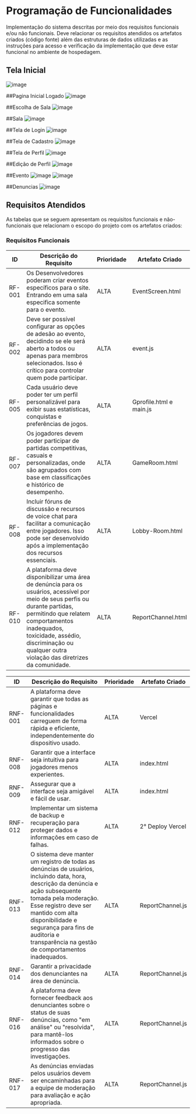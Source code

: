 # Programação de Funcionalidades

Implementação do sistema descritas por meio dos requisitos funcionais e/ou não funcionais. Deve relacionar os requisitos atendidos os artefatos criados (código fonte) além das estruturas de dados utilizadas e as instruções para acesso e verificação da implementação que deve estar funcional no ambiente de hospedagem.


## Tela Inicial
![image](https://github.com/ICEI-PUC-Minas-PCO-SI/pco-si-2023-2-p1-tiaw-t1-g3-matchtime/assets/142946762/5ec4184b-4e51-4db8-8e52-d410b1ef10af)

##Pagina Inicial Logado
![image](https://github.com/ICEI-PUC-Minas-PCO-SI/pco-si-2023-2-p1-tiaw-t1-g3-matchtime/assets/142946762/02ecebc3-4f15-4551-9ad3-a681f69f1701)

##Escolha de Sala
![image](https://github.com/ICEI-PUC-Minas-PCO-SI/pco-si-2023-2-p1-tiaw-t1-g3-matchtime/assets/142946762/8f1d01e7-ebba-4764-8b99-218cd12c5da4)

##Sala
![image](https://github.com/ICEI-PUC-Minas-PCO-SI/pco-si-2023-2-p1-tiaw-t1-g3-matchtime/assets/142946762/47f250ff-ca93-4655-b73a-477de8e998d4)

##Tela de Login
![image](https://github.com/ICEI-PUC-Minas-PCO-SI/pco-si-2023-2-p1-tiaw-t1-g3-matchtime/assets/142946762/901278b9-29cf-4640-a27a-5d2d8181f19b)

##Tela de Cadastro
![image](https://github.com/ICEI-PUC-Minas-PCO-SI/pco-si-2023-2-p1-tiaw-t1-g3-matchtime/assets/142946762/cde0c7fa-927a-4681-8b2b-ad8a06a5f3b7)

##Tela de Perfil
![image](https://github.com/ICEI-PUC-Minas-PCO-SI/pco-si-2023-2-p1-tiaw-t1-g3-matchtime/assets/142946762/d0e5b7c4-840a-4a26-9e04-a10e8baa5975)

##Edição de Perfil
![image](https://github.com/ICEI-PUC-Minas-PCO-SI/pco-si-2023-2-p1-tiaw-t1-g3-matchtime/assets/142946762/2219c778-d041-492a-ba90-15023b525424)

##Evento
![image](https://github.com/ICEI-PUC-Minas-PCO-SI/pco-si-2023-2-p1-tiaw-t1-g3-matchtime/assets/142946762/1833b4a2-b310-4df7-881a-0e9e964996e3)
![image](https://github.com/ICEI-PUC-Minas-PCO-SI/pco-si-2023-2-p1-tiaw-t1-g3-matchtime/assets/142946762/6c248c13-8195-4399-9f79-70a0acd4562c)

##Denuncias
![image](https://github.com/ICEI-PUC-Minas-PCO-SI/pco-si-2023-2-p1-tiaw-t1-g3-matchtime/assets/142946762/0d5d2f81-d7d9-455b-93cd-b412d56c3405)


## Requisitos Atendidos

As tabelas que se seguem apresentam os requisitos funcionais e não-funcionais que relacionam o escopo do projeto com os artefatos criados:

### Requisitos Funcionais

|ID    | Descrição do Requisito | Prioridade | Artefato Criado |
|------|------------------------|------------|-----------------|
|RF-001| Os Desenvolvedores poderam criar eventos específicos para o site. Entrando em uma sala especifica somente para o evento. | ALTA | EventScreen.html |
|RF-002| Deve ser possível configurar as opções de adesão ao evento, decidindo se ele será aberto a todos ou apenas para membros selecionados. Isso é crítico para controlar quem pode participar. | ALTA | event.js |
|RF-005| Cada usuário deve poder ter um perfil personalizável para exibir suas estatísticas, conquistas e preferências de jogos. | ALTA | Gprofile.html e main.js |
|RF-007| Os jogadores devem poder participar de partidas competitivas, casuais e personalizadas, onde são agrupados com base em classificações e histórico de desempenho. | ALTA | GameRoom.html |
|RF-008| Incluir fóruns de discussão e recursos de voice chat para facilitar a comunicação entre jogadores. Isso pode ser desenvolvido após a implementação dos recursos essenciais. | ALTA | Lobby-Room.html |
|RF-010| A plataforma deve disponibilizar uma área de denúncia para os usuários, acessível por meio de seus perfis ou durante partidas, permitindo que relatem comportamentos inadequados, toxicidade, assédio, discriminação ou qualquer outra violação das diretrizes da comunidade. | ALTA | ReportChannel.html |

|ID    | Descrição do Requisito | Prioridade | Artefato Criado |
|------|------------------------|------------|-----------------|
|RNF-001| A plataforma deve garantir que todas as páginas e funcionalidades carreguem de forma rápida e eficiente, independentemente do dispositivo usado. | ALTA | Vercel |
|RNF-008| Garantir que a interface seja intuitiva para jogadores menos experientes. | ALTA | index.html |
|RNF-009| Assegurar que a interface seja amigável e fácil de usar. | ALTA | index.html |
|RNF-012| Implementar um sistema de backup e recuperação para proteger dados e informações em caso de falhas. | ALTA | 2° Deploy Vercel |
|RNF-013| O sistema deve manter um registro de todas as denúncias de usuários, incluindo data, hora, descrição da denúncia e ação subsequente tomada pela moderação. Esse registro deve ser mantido com alta disponibilidade e segurança para fins de auditoria e transparência na gestão de comportamentos inadequados. | ALTA | ReportChannel.js |
|RNF-014| Garantir a privacidade dos denunciantes na área de denúncia. | ALTA | ReportChannel.js |
|RNF-016| A plataforma deve fornecer feedback aos denunciantes sobre o status de suas denúncias, como "em análise" ou "resolvida", para mantê-los informados sobre o progresso das investigações. | ALTA | ReportChannel.js |
|RNF-017| As denúncias enviadas pelos usuários devem ser encaminhadas para a equipe de moderação para avaliação e ação apropriada. | ALTA | ReportChannel.js |
